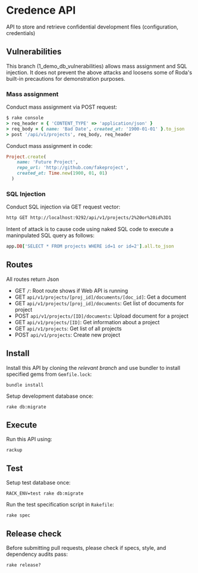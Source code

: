 # Credence API

API to store and retrieve confidential development files (configuration, credentials)

## Vulnerabilities

This branch (1_demo_db_vulnerabilities) allows mass assignment and SQL injection. It does not prevent the above attacks and loosens some of Roda's built-in precautions for demonstration purposes.

### Mass assignment

Conduct mass assignment via POST request:

```ruby
$ rake console
> req_header = { 'CONTENT_TYPE' => 'application/json' }
> req_body = { name: 'Bad Date', created_at: '1900-01-01' }.to_json
> post '/api/v1/projects', req_body, req_header
```

Conduct mass assignment in code:

```ruby
Project.create(
    name: 'Future Project',
    repo_url: 'http://github.com/fakeproject',
    created_at: Time.new(1900, 01, 01)
  )
```

### SQL Injection

Conduct SQL injection via GET request vector:

```bash
http GET http://localhost:9292/api/v1/projects/2%20or%20id%3D1
```

Intent of attack is to cause code using naked SQL code to execute a maninpulated SQL query as follows:

```ruby
app.DB['SELECT * FROM projects WHERE id=1 or id=2'].all.to_json
```

## Routes

All routes return Json

- GET  `/`: Root route shows if Web API is running
- GET  `api/v1/projects/[proj_id]/documents/[doc_id]`: Get a document
- GET  `api/v1/projects/[proj_id]/documents`: Get list of documents for project
- POST `api/v1/projects/[ID]/documents`: Upload document for a project
- GET  `api/v1/projects/[ID]`: Get information about a project
- GET  `api/v1/projects`: Get list of all projects
- POST `api/v1/projects`: Create new project

## Install

Install this API by cloning the *relevant branch* and use bundler to install specified gems from `Gemfile.lock`:

```shell
bundle install
```

Setup development database once:

```shell
rake db:migrate
```

## Execute

Run this API using:

```shell
rackup
```

## Test

Setup test database once:

```shell
RACK_ENV=test rake db:migrate
```

Run the test specification script in `Rakefile`:

```shell
rake spec
```

## Release check

Before submitting pull requests, please check if specs, style, and dependency audits pass:

```shell
rake release?
```